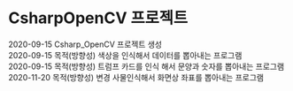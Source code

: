 # CsharpOpenCV 프로젝트
2020-09-15 Csharp_OpenCV 프로젝트 생성  
2020-09-15 목적(방향성) 색상을 인식해서 데이터를 뽑아내는 프로그램  
2020-09-15 목적(방향성) 트럼프 카드를 인식 해서 문양과 숫자를 뽑아내는 프로그램  
2020-11-20 목적(방향성) 변경 사물인식해서 화면상 좌표를 뽑아내는 프로그램
